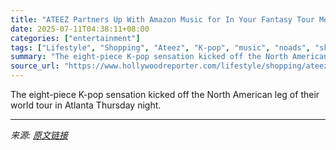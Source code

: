 ```yaml
---
title: "ATEEZ Partners Up With Amazon Music for In Your Fantasy Tour Merchandise"
date: 2025-07-11T04:38:11+08:00
categories: ["entertainment"]
tags: ["Lifestyle", "Shopping", "Ateez", "K-pop", "music", "noads", "shopping"]
summary: "The eight-piece K-pop sensation kicked off the North American leg of their world tour in Atlanta Thursday night."
source_url: "https://www.hollywoodreporter.com/lifestyle/shopping/ateez-amazon-music-for-in-your-fantasy-tour-merchandise-1236311802/"
---
```


The eight-piece K-pop sensation kicked off the North American leg of their world tour in Atlanta Thursday night.

---

*来源: [原文链接](https://www.hollywoodreporter.com/lifestyle/shopping/ateez-amazon-music-for-in-your-fantasy-tour-merchandise-1236311802/)*
